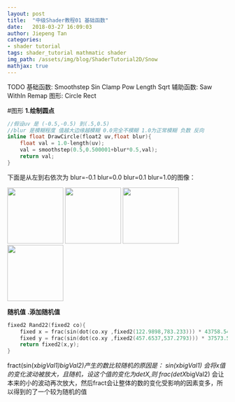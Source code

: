 ```yaml
---
layout: post
title:  "中级Shader教程01 基础函数"
date:   2018-03-27 16:09:03
author: Jiepeng Tan
categories: 
- shader tutorial
tags: shader_tutorial mathmatic shader
img_path: /assets/img/blog/ShaderTutorial2D/Snow
mathjax: true
---
```

 
TODO 
基础函数: Smoothstep Sin Clamp Pow Length Sqrt 
辅助函数: Saw WithIn Remap
图形: Circle Rect 





#图形
**1.绘制圆点**
```c
//假设uv 是 (-0.5,-0.5) 到(.5,0.5)
//blur 是模糊程度 值越大边缘越模糊 0.0完全不模糊 1.0为正常模糊 负数 反向
inline float DrawCircle(float2 uv,float blur){
	float val = 1.0-length(uv);
	val = smoothstep(0.5,0.500001+blur*0.5,val);
	return val;
}
```

下面是从左到右依次为 blur=-0.1   blur=0.0   blur=0.1  blur=1.0的图像：

<img src="http://127.0.0.1:4000/assets/img/blog/ShaderTutorial2D/BaseMath/circle-01.jpg" width="128">   <img src="http://127.0.0.1:4000/assets/img/blog/ShaderTutorial2D/BaseMath/circle00.jpg" width="128">     <img src="http://127.0.0.1:4000/assets/img/blog/ShaderTutorial2D/BaseMath/circle01.jpg" width="128">  <img src="http://127.0.0.1:4000/assets/img/blog/ShaderTutorial2D/BaseMath/circle10.jpg" width="128">          


**随机值**
**.添加随机值**
```c
fixed2 Rand22(fixed2 co){
	fixed x = frac(sin(dot(co.xy ,fixed2(122.9898,783.233))) * 43758.5453);
	fixed y = frac(sin(dot(co.xy ,fixed2(457.6537,537.2793))) * 37573.5913);
	return fixed2(x,y);
}
```
fract(sin(x*bigVal1)*bigVal2)产生的数比较随机的原因是： 
sin(x*bigVal1) 会将x值的变化波动被放大，且随机，设这个值的变化为detX,则 frac(detX*bigVal2) 会让本来的小的波动再次放大，然后fract会让整体的数的变化受影响的因素变多，所以得到的了一个较为随机的值